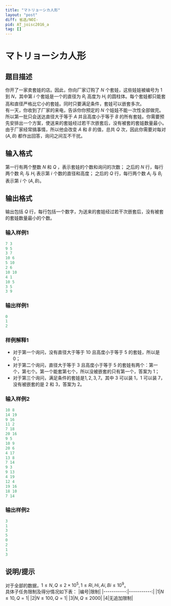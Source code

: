 ```yaml
---
title: "マトリョーシカ人形"
layout: "post"
diff: 省选/NOI-
pid: AT_joisc2016_a
tag: []
---
```


# マトリョーシカ人形

## 题目描述

你开了一家卖套娃的店。因此，你向厂家订购了 $N$ 个套娃，这些娃娃被编号为 $1$ 到 $N$，其中第 $i$ 个套娃是一个的直径为 $R_i$ 高度为 $H_i$ 的圆柱体。每个套娃都只能套高和直径严格比它小的套娃。同时只要满足条件，套娃可以嵌套多次。\
有一天，你收到了厂家的来电，告诉你你预定的 $N$ 个娃娃不能一次性全部做完。所以第一批只会送达直径大于等于 $A$ 并且高度小于等于 $B$ 的所有套娃。你需要预先安排出一个方案，使送来的套娃经过若干次嵌套后，没有被套的套娃数量最小。\
由于厂家经常搞事情，所以他会改变 $A$ 和 $B$ 的值，总共 $Q$ 次，因此你需要对每对 $(A,B)$ 都作出回答，询问之间互不干扰。

## 输入格式

第一行有两个整数 $N$ 和 $Q$ ，表示套娃的个数和询问的次数；
之后的 $N$ 行，每行两个数 $R_i$ 与 $H_i$ 表示第 $i$ 个数的直径和高度；
之后的 $Q$ 行，每行两个数 $A_i$ 与 $B_i$ 表示第 $i$ 个 $(A,B)$。

## 输出格式

输出包括 $Q$ 行，每行包括一个数字，为送来的套娃经过若干次嵌套后，没有被套的套娃数量最小的个数。
### 输入样例1
```cpp
7 3
9 5
3 7
10 6
5 10
2 6
10 10
4 1
10 5
3 5
3 9
```
### 输出样例1
```cpp
0
1
2
```
### 样例解释1
- 对于第一个询问，没有直径大于等于 $10$ 且高度小于等于 $5$ 的套娃，所以是 $0$；
- 对于第二个询问，直径大于等于 $3$ 且高度小于等于 $5$ 的套娃有两个：第一个，第七个。第一个能套第七个，所以没被嵌套的只有第一个，答案为 $1$；
- 对于第三个询问，满足条件的套娃是$1,2,3,7$。其中 $3$ 可以装 $1$，$1$ 可以装 $7$，没有被嵌套的是 $2$ 和 $3$，答案为 $2$。
### 输入样例2
```cpp
10 8
14 19
9 16
11 2
7 18
20 16
9 5
10 9
20 6
4 17
13 8
7 14
9 3
9 13
4 19
12 4
19 16
18 10
7 14
```
### 输出样例2
```cpp
3
1
3
5
0
2
1
3
```

## 说明/提示

对于全部的数据，$1≤N,Q≤2×10^5,1≤Ri,Hi,Ai,Bi≤10^9$。\
具体子任务限制及得分情况如下表：
|编号|限制|
|-----------:|-----------:|
|1|$N≤10,Q=1$|
|2|$N≤100,Q=1$|
|3|$N,Q≤2000$|
|4|无追加限制|

